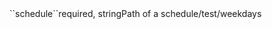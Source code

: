 <tr><td>``schedule``</td><td>required, string</td><td>Path of a schedule</td><td>/test/weekdays</td><td></td></tr>
